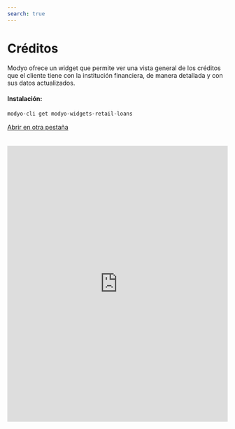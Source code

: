```yaml
---
search: true
---
```


# Créditos

Modyo ofrece un widget que permite ver una vista general de los créditos que el cliente tiene con la institución financiera, de manera detallada y con sus datos actualizados.

#### Instalación:

```bash
modyo-cli get modyo-widgets-retail-loans
```

[Abrir en otra pestaña](https://widgets-es.modyo.com/personas/retail-loans)

<iframe id="widgetFrame" src="https://widgets-es.modyo.com/personas/retail-loans" width="100%"  frameBorder="0" style="min-height:630px;overflow:auto;margin-top:20px;"/>

| Funcionalidad       | Descripción                                                                                                                                                                                                                 |
| ------------------- | --------------------------------------------------------------------------------------------------------------------------------------------------------------------------------------------------------------------------- |
| Resumen de Créditos | Muestra la información los créditos que el cliente tiene activos, como tipo de crédito, nombre y número de solicitud.                                                                                                       |
| Detalle de Créditos | Al seleccionar un ítem, muestra la información detallada del crédito, incluyendo saldo pendiente, fecha de otorgamiento, fecha de término y valor de cuota tipo de crédito. Incluye información sobre próximos vencimientos |

<script>

  export default {
    mounted() {

      function setIframeHeightCO(id, ht) {
          var ifrm = document.getElementById(id);
          if(ifrm) {
            ifrm.style.height = ht + 4 + "px";
          }
      }
      // iframed document sends its height using postMessage
      function handleDocHeightMsg(e) {
          // check origin
          if ( e.origin === 'https://widgets-es.modyo.com' ) {
              // parse data
              var data = JSON.parse( e.data );

              console.log('data:', data)
              // check data object
              if ( data['docHeight'] ) {
                  setIframeHeightCO( 'widgetFrame', data['docHeight'] );
              } else {
                  setIframeHeightCO( 'widgetFrame', 700 );
              }
          }
      }

      // assign message handler
      if ( window.addEventListener ) {
          window.addEventListener('message', handleDocHeightMsg, false);
      }
    }
  }

</script>
